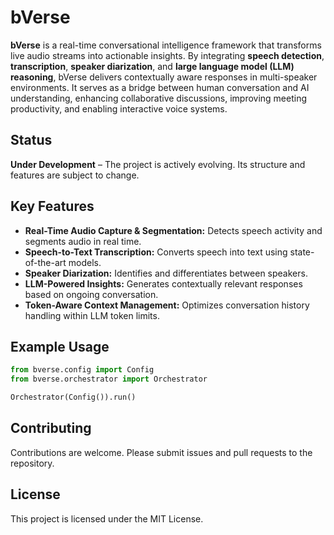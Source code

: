 # bVerse

**bVerse** is a real-time conversational intelligence framework that transforms live audio streams into actionable insights. By integrating **speech detection**, **transcription**, **speaker diarization**, and **large language model (LLM) reasoning**, bVerse delivers contextually aware responses in multi-speaker environments. It serves as a bridge between human conversation and AI understanding, enhancing collaborative discussions, improving meeting productivity, and enabling interactive voice systems.

## Status
**Under Development** – The project is actively evolving. Its structure and features are subject to change.

## Key Features
- **Real-Time Audio Capture & Segmentation:** Detects speech activity and segments audio in real time.
- **Speech-to-Text Transcription:** Converts speech into text using state-of-the-art models.
- **Speaker Diarization:** Identifies and differentiates between speakers.
- **LLM-Powered Insights:** Generates contextually relevant responses based on ongoing conversation.
- **Token-Aware Context Management:** Optimizes conversation history handling within LLM token limits.

## Example Usage
```python
from bverse.config import Config
from bverse.orchestrator import Orchestrator

Orchestrator(Config()).run()
```

## Contributing
Contributions are welcome. Please submit issues and pull requests to the repository.

## License
This project is licensed under the MIT License.
